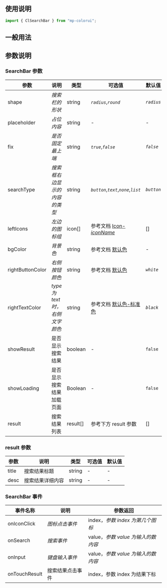 ## 使用说明

```jsx
import { ClSearchBar } from "mp-colorui";
```

## 一般用法

<CodeShow componentName='searchBar' />

## 参数说明

### SearchBar 参数

| 参数             | 说明                            | 类型     | 可选值                                             | 默认值     |
| ---------------- | ------------------------------- | -------- | -------------------------------------------------- | ---------- |
| shape            | _搜索栏的形状_                  | string   | _`radius`_,_`round`_                               | _`radius`_ |
| placeholder      | _占位内容_                      | string   | -                                                  | -          |
| fix              | _是否固定最上端_                | string   | _`true`_,_`false`_                                 | _`false`_  |
| searchType       | _搜索框右边显示的内容的类型_    | string   | _`button`_,_`text`_,_`none`_,_`list`_              | _`button`_ |
| leftIcons        | _左边的图标组_                  | icon[]   | 参考文档 [Icon-_iconName_](/base/icon#iconname) | []         |
| bgColor          | _背景色_                        | string   | 参考文档 [默认色](/home/color)                     | -          |
| rightButtonColor | _右侧按钮颜色_                  | string   | 参考文档 [默认色](/home/color)                     | _`white`_  |
| rightTextColor   | _type 为 text 时，右侧文字颜色_ | string   | 参考文档 [默认色-标准色](/home/color#标准色)    | _`black`_  |
| showResult       | 是否显示搜索结果                | boolean  | -                                                  | `false`    |
| showLoading      | 是否显示搜索结果加载页面        | Boolean  | -                                                  | `false`    |
| result           | 搜索结果列表                    | result[] | 参考下方 result 参数                               | []         |

### result 参数

| 参数  | 说明             | 类型   | 可选值 | 默认值 |
| ----- | ---------------- | ------ | ------ | ------ |
| title | 搜索结果标题     | string | -      | -      |
| desc  | 搜索结果详细内容 | string | -      | -      |

### SearchBar 事件

| 事件名称      | 说明             | 参数返回                           |
| ------------- | ---------------- | ---------------------------------- |
| onIconClick   | _图标点击事件_   | index，_参数 index 为第几个图标_   |
| onSearch      | _搜索事件_       | value，_参数 value 为输入的数内容_ |
| onInput       | _键盘输入事件_   | value，_参数 value 为输入的数内容_ |
| onTouchResult | 搜索结果点击事件 | index，参数 index 为结果下标       |

<FloatPhone url="https://yinliangdream.github.io/mp-colorui-h5-demo/#/pages/components/searchBar/index" />
